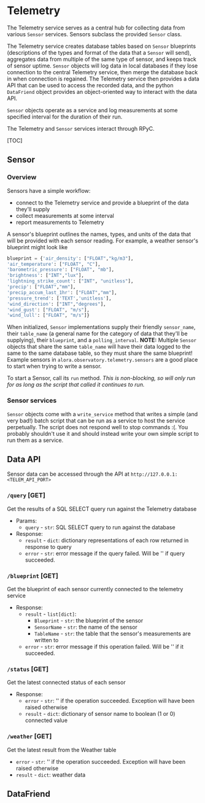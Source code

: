 # Telemetry
The Telemetry service serves as a central hub for collecting data from various `Sensor` services. Sensors subclass the provided `Sensor` class. 

The Telemetry service creates database tables based on `Sensor` blueprints (descriptions of the types and format of the data that a `Sensor` will send), aggregates data from multiple of the same type of sensor, and keeps track of sensor uptime. `Sensor` objects will log data in local databases if they lose connection to the central Telemetry service, then merge the database back in when connection is regained. The Telemetry service then provides a data API that can be used to access the recorded data, and the python `DataFriend` object provides an object-oriented way to interact with the data API.

`Sensor` objects operate as a service and log measurements at some specified interval for the duration of their run.

The Telemetry and `Sensor` services interact through RPyC. 

[TOC]

## Sensor
### Overview
Sensors have a simple workflow:
- connect to the Telemetry service and provide a blueprint of the data they'll supply
- collect measurements at some interval
- report measurements to Telemetry

A sensor's blueprint outlines the names, types, and units of the data that will be provided with each sensor reading.
For example, a weather sensor's blueprint might look like 
```python
blueprint = {'air_density': ["FLOAT","kg/m3"],
'air_temperature': ["FLOAT", "C"],
'barometric_pressure': ["FLOAT", "mb"],
'brightness': ["INT","lux"],
'lightning_strike_count': ["INT", "unitless"],
'precip': ["FLOAT","mm"],
'precip_accum_last_1hr': ["FLOAT","mm"],
'pressure_trend': ['TEXT','unitless'],
'wind_direction': ["INT","degrees"],
'wind_gust': ["FLOAT", "m/s"],
'wind_lull': ["FLOAT", "m/s"]}
```
When initialized, `Sensor` implementations supply their friendly `sensor_name`, their `table_name` (a general name for the category of data that they'll be supplying), their `blueprint`, and a `polling_interval`. 
**NOTE:** Multiple `Sensor` objects that share the same `table_name` will have their data logged to the same to the same database table, so they must share the same blueprint!  
Example sensors in `alora.observatory.telemetry.sensors` are a good place to start when trying to write a sensor.

To start a Sensor, call its `run` method. *This is non-blocking, so will only run for as long as the script that called it continues to run.*

### Sensor services
`Sensor` objects come with a `write_service` method that writes a simple (and very bad!) batch script that can be run as a service to host the service perpetually. The script does not respond well to stop commands :\(. You probably shouldn't use it and should instead write your own simple script to run them as a service. 

## Data API
Sensor data can be accessed through the API at `http://127.0.0.1:<TELEM_API_PORT>`
### `/query` [GET] 
Get the results of a SQL SELECT query run against the Telemetry database
- Params:
    - `query` - `str`: SQL SELECT query to run against the database
- Response:
    - `result` - `dict`: dictionary representations of each row returned in response to query
    - `error` - `str`: error message if the query failed. Will be '' if query succeeded.
### `/blueprint` [GET]
Get the blueprint of each sensor currently connected to the telemetry service
- Response:
    - `result` - `list[dict]`:
        - `Blueprint` - `str`: the blueprint of the sensor
        - `SensorName` - `str`: the name of the sensor
        - `TableName` - `str`: the table that the sensor's measurements are written to
    - `error` - `str`: error message if this operation failed. Will be '' if it succeeded.

### `/status` [GET]
Get the latest connected status of each sensor
- Response:
    - `error` - `str`: '' if the operation succeeded. Exception will have been raised otherwise
    - `result` - `dict`: dictionary of sensor name to boolean (1 or 0) connected value
 
### `/weather` [GET]
Get the latest result from the Weather table
- `error` - `str`: '' if the operation succeeded. Exception will have been raised otherwise
- `result` - `dict`: weather data

## DataFriend
